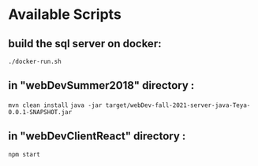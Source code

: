 # Available Scripts


## build the sql server on docker:
`./docker-run.sh`

## in "webDevSummer2018" directory :
`mvn clean install`
`java -jar target/webDev-fall-2021-server-java-Teya-0.0.1-SNAPSHOT.jar`

## in "webDevClientReact" directory :
`npm start`
